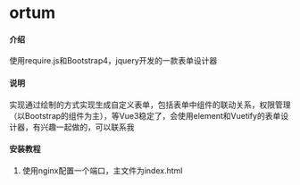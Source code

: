 # ortum

#### 介绍
使用require.js和Bootstrap4，jquery开发的一款表单设计器

#### 说明
实现通过绘制的方式实现生成自定义表单，包括表单中组件的联动关系，权限管理（以Bootstrap的组件为主），等Vue3稳定了，会使用element和Vuetify的表单设计器，有兴趣一起做的，可以联系我



#### 安装教程

1.  使用nginx配置一个端口，主文件为index.html

